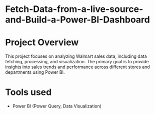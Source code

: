 # Fetch-Data-from-a-live-source-and-Build-a-Power-BI-Dashboard
# Project Overview
This project focuses on analyzing Walmart sales data, including data fetching, processing, and visualization. The primary goal is to provide insights into sales trends and performance across different stores and departments using Power BI.
# Tools used
- Power BI (Power Query, Data Visualization)
